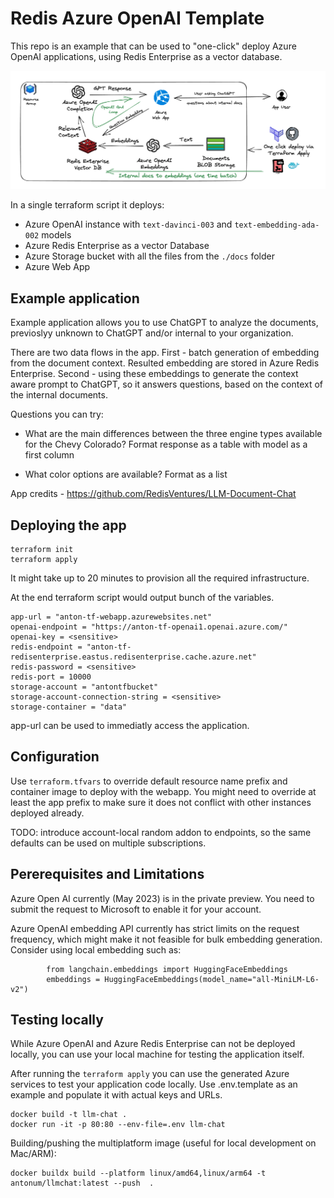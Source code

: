 # Redis Azure OpenAI Template

This repo is an example that can be used to "one-click" deploy Azure OpenAI applications, using Redis Enterprise as a vector database.

![Azure OpenAI Redis](app/assets/diagram.png)

In a single terraform script it deploys:

- Azure OpenAI instance with `text-davinci-003` and `text-embedding-ada-002` models
- Azure Redis Enterprise as a vector Database
- Azure Storage bucket with all the files from the `./docs` folder
- Azure Web App

## Example application

Example application allows you to use ChatGPT to analyze the documents, previoslyy unknown to ChatGPT and/or internal to your organization.

There are two data flows in the app. First - batch generation of embedding from the document context. Resulted embedding are stored in Azure Redis Enterprise. Second - using these embeddings to generate the context aware prompt to ChatGPT, so it answers questions, based on the context of the internal documents.

Questions you can try:

- What are the main differences between the three engine types available for the Chevy Colorado? Format response as a table with model as a first column

- What  color options are available? Format as a list

App credits - https://github.com/RedisVentures/LLM-Document-Chat


## Deploying the app

```
terraform init
terraform apply
```
It might take up to 20 minutes to provision all the required infrastructure.

At the end terraform script would output bunch of the variables.
```
app-url = "anton-tf-webapp.azurewebsites.net"
openai-endpoint = "https://anton-tf-openai1.openai.azure.com/"
openai-key = <sensitive>
redis-endpoint = "anton-tf-redisenterprise.eastus.redisenterprise.cache.azure.net"
redis-password = <sensitive>
redis-port = 10000
storage-account = "antontfbucket"
storage-account-connection-string = <sensitive>
storage-container = "data"
```

app-url can be used to immediatly access the application.

## Configuration

Use `terraform.tfvars` to override default resource name prefix and container image to deploy with the webapp. You might need to override at least the app prefix to make sure it does not conflict with other instances deployed already.

TODO: introduce account-local random addon to endpoints, so the same defaults can be used on multiple subscriptions.

## Pererequisites and Limitations

Azure Open AI currently (May 2023) is in the private preview. You need to submit the request to Microsoft to enable it for your account.

Azure OpenAI embedding API currently has strict limits on the request frequency, which might make it not feasible for bulk embedding generation. Consider using local embedding such as:
```
        from langchain.embeddings import HuggingFaceEmbeddings
        embeddings = HuggingFaceEmbeddings(model_name="all-MiniLM-L6-v2")
```

## Testing locally

While Azure OpenAI and Azure Redis Enterprise can not be deployed locally, you can use your local machine for testing the application itself.

After running the `terraform apply` you can use the generated Azure services to test your application code locally. Use .env.template as an example and populate it with actual keys and URLs.

```
docker build -t llm-chat .  
docker run -it -p 80:80 --env-file=.env llm-chat
```

Building/pushing the multiplatform image (useful for local development on Mac/ARM):

```
docker buildx build --platform linux/amd64,linux/arm64 -t antonum/llmchat:latest --push  .
```